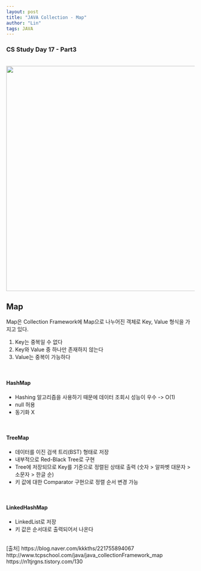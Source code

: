 ```yaml
---
layout: post
title: "JAVA Collection - Map"
author: "Lin"
tags: JAVA 
---
```

### CS Study Day 17 - Part3

<br>

<img src="https://blogfiles.pstatic.net/MjAyMDAxMDNfMjA4/MDAxNTc4MDM1MzMxNDI1.tht6jel1yTrzNDHo5JHSsLheq_Mc5M9uzlceKpQQFHMg.0AxS_0ah75qEU3qNdMuEL5-2iGus5qAnAaMlpXyGH_gg.PNG.kkkths/image.png" width="600"/>

## Map 
Map은 Collection Framework에 Map으로 나누어진 객체로 Key, Value 형식을 가지고 있다. 

1. Key는 중복일 수 없다   
2. Key와 Value 중 하나만 존재하지 않는다   
3. Value는 중복이 가능하다

<br>

#### HashMap
- Hashing 알고리즘을 사용하기 때문에 데이터 조회시 성능이 우수 -> O(1)
- null 허용
- 동기화 X

<br>

#### TreeMap
- 데이터를 이진 검색 트리(BST) 형태로 저장 
- 내부적으로 Red-Black Tree로 구현 
- Tree에 저장되므로 Key를 기준으로 정렬된 상태로 출력 (숫자 > 알파벳 대문자 > 소문자 > 한글 순)
- 키 값에 대한 Comparator 구현으로 정렬 순서 변경 가능 

<br>

#### LinkedHashMap
- LinkedList로 저장
- 키 값은 순서대로 출력되어서 나온다


<br>
[출처]
https://blog.naver.com/kkkths/221755894067
http://www.tcpschool.com/java/java_collectionFramework_map
https://n1tjrgns.tistory.com/130